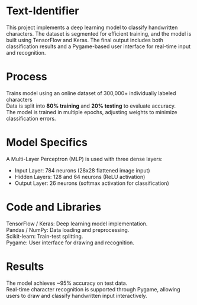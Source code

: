 # Text-Identifier
This project implements a deep learning model to classify handwritten characters. The dataset is segmented for efficient training, and the model is built using TensorFlow and Keras. The final output includes both classification results and a Pygame-based user interface for real-time input and recognition.

# Process
Trains model using an online dataset of 300,000+ individually labeled characters  
Data is split into **80% training** and **20% testing** to evaluate accuracy.  
The model is trained in multiple epochs, adjusting weights to minimize classification errors.  

# Model Specifics
A Multi-Layer Perceptron (MLP) is used with three dense layers:  
- Input Layer: 784 neurons (28x28 flattened image input)  
- Hidden Layers: 128 and 64 neurons (ReLU activation)  
- Output Layer: 26 neurons (softmax activation for classification)

# Code and Libraries
TensorFlow / Keras: Deep learning model implementation.  
Pandas / NumPy: Data loading and preprocessing.  
Scikit-learn: Train-test splitting.  
Pygame: User interface for drawing and recognition.  

# Results
The model achieves ~95% accuracy on test data.  
Real-time character recognition is supported through Pygame, allowing users to draw and classify handwritten input interactively.
